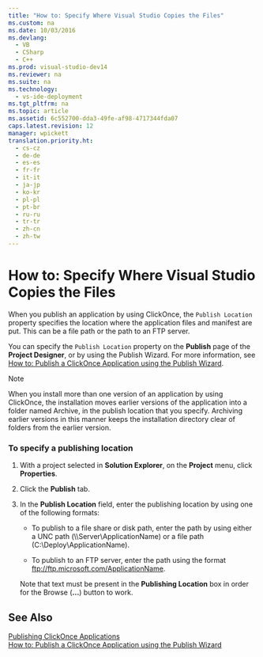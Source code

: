 ```yaml
---
title: "How to: Specify Where Visual Studio Copies the Files"
ms.custom: na
ms.date: 10/03/2016
ms.devlang: 
  - VB
  - CSharp
  - C++
ms.prod: visual-studio-dev14
ms.reviewer: na
ms.suite: na
ms.technology: 
  - vs-ide-deployment
ms.tgt_pltfrm: na
ms.topic: article
ms.assetid: 6c552700-dda3-49fe-af98-4717344fda07
caps.latest.revision: 12
manager: wpickett
translation.priority.ht: 
  - cs-cz
  - de-de
  - es-es
  - fr-fr
  - it-it
  - ja-jp
  - ko-kr
  - pl-pl
  - pt-br
  - ru-ru
  - tr-tr
  - zh-cn
  - zh-tw
---
```

# How to: Specify Where Visual Studio Copies the Files
When you publish an application by using ClickOnce, the `Publish Location` property specifies the location where the application files and manifest are put. This can be a file path or the path to an FTP server.  
  
 You can specify the `Publish Location` property on the **Publish** page of the **Project Designer**, or by using the Publish Wizard. For more information, see [How to: Publish a ClickOnce Application using the Publish Wizard](../VS_IDE/How-to--Publish-a-ClickOnce-Application-using-the-Publish-Wizard.md).  
  
> [!NOTE]
>  When you install more than one version of an application by using ClickOnce, the installation moves earlier versions of the application into a folder named Archive, in the publish location that you specify. Archiving earlier versions in this manner keeps the installation directory clear of folders from the earlier version.  
  
### To specify a publishing location  
  
1.  With a project selected in **Solution Explorer**, on the **Project** menu, click **Properties**.  
  
2.  Click the **Publish** tab.  
  
3.  In the **Publish Location** field, enter the publishing location by using one of the following formats:  
  
    -   To publish to a file share or disk path, enter the path by using either a UNC path (\\\Server\ApplicationName) or a file path (C:\Deploy\ApplicationName).  
  
    -   To publish to an FTP server, enter the path using the format ftp://ftp.microsoft.com/ApplicationName.  
  
     Note that text must be present in the **Publishing Location** box in order for the Browse (**...**) button to work.  
  
## See Also  
 [Publishing ClickOnce Applications](../VS_IDE/Publishing-ClickOnce-Applications.md)   
 [How to: Publish a ClickOnce Application using the Publish Wizard](../VS_IDE/How-to--Publish-a-ClickOnce-Application-using-the-Publish-Wizard.md)